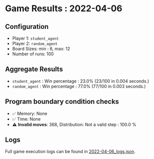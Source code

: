 
# Game Results : 2022-04-06


 ## Configuration 

 - Player 1: `student_agent`
 - Player 2: `random_agent`
 - Board Sizes: min : 6, max: 12
 - Number of runs: 100


 ## Aggregate Results 

 - `student_agent` : Win percentage : 23.0% (23/100 in 0.004 seconds.)
 - `random_agent` : Win percentage : 77.0% (77/100 in 0.003 seconds.)


 ## Program boundary condition checks 

 - :white_check_mark: Memory: None
 - :white_check_mark: Time: None
 - :warning: **Invalid moves**: 368, Distribution: Not a valid step : 100.0 %


 ## Logs 

 Full game execution logs can be found in [2022-04-06_logs.json](2022-04-06_logs.json).


